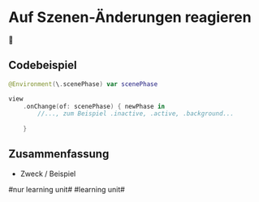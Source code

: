 # Auf Szenen-Änderungen reagieren
🐇

## Codebeispiel
```swift
@Environment(\.scenePhase) var scenePhase
```

```swift
view
	.onChange(of: scenePhase) { newPhase in
		//..., zum Beispiel .inactive, .active, .background...
	
	}
```


## Zusammenfassung
 - Zweck / Beispiel


#nur learning unit# #learning unit#